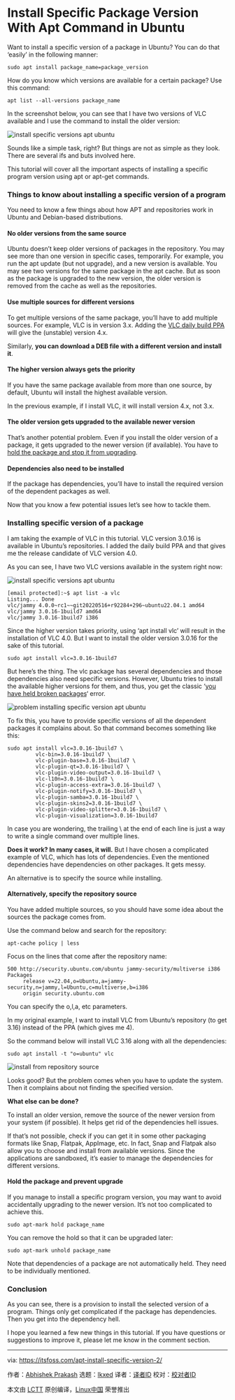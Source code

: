 [#]: subject: "Install Specific Package Version With Apt Command in Ubuntu"
[#]: via: "https://itsfoss.com/apt-install-specific-version-2/"
[#]: author: "Abhishek Prakash https://itsfoss.com/author/abhishek/"
[#]: collector: "lkxed"
[#]: translator: " "
[#]: reviewer: " "
[#]: publisher: " "
[#]: url: " "

Install Specific Package Version With Apt Command in Ubuntu
======

Want to install a specific version of a package in Ubuntu? You can do that ‘easily’ in the following manner:

```
sudo apt install package_name=package_version
```

How do you know which versions are available for a certain package? Use this command:

```
apt list --all-versions package_name
```

In the screenshot below, you can see that I have two versions of VLC available and I use the command to install the older version:

![install specific versions apt ubuntu][1]

Sounds like a simple task, right? But things are not as simple as they look. There are several ifs and buts involved here.

This tutorial will cover all the important aspects of installing a specific program version using apt or apt-get commands.

### Things to know about installing a specific version of a program

You need to know a few things about how APT and repositories work in Ubuntu and Debian-based distributions.

#### No older versions from the same source

Ubuntu doesn’t keep older versions of packages in the repository. You may see more than one version in specific cases, temporarily. For example, you run the apt update (but not upgrade), and a new version is available. You may see two versions for the same package in the apt cache. But as soon as the package is upgraded to the new version, the older version is removed from the cache as well as the repositories.

#### Use multiple sources for different versions

To get multiple versions of the same package, you’ll have to add multiple sources. For example, VLC is in version 3.x. Adding the [VLC daily build PPA][2] will give the (unstable) version 4.x.

Similarly, **you can download a DEB file with a different version and install it**.

#### The higher version always gets the priority

If you have the same package available from more than one source, by default, Ubuntu will install the highest available version.

In the previous example, if I install VLC, it will install version 4.x, not 3.x.

#### The older version gets upgraded to the available newer version

That’s another potential problem. Even if you install the older version of a package, it gets upgraded to the newer version (if available). You have to [hold the package and stop it from upgrading][3].

#### Dependencies also need to be installed

If the package has dependencies, you’ll have to install the required version of the dependent packages as well.

Now that you know a few potential issues let’s see how to tackle them.

### Installing specific version of a package

I am taking the example of VLC in this tutorial. VLC version 3.0.16 is available in Ubuntu’s repositories. I added the daily build PPA and that gives me the release candidate of VLC version 4.0.

As you can see, I have two VLC versions available in the system right now:

![install specific versions apt ubuntu][4]

```
[email protected]:~$ apt list -a vlc
Listing... Done
vlc/jammy 4.0.0~rc1~~git20220516+r92284+296~ubuntu22.04.1 amd64
vlc/jammy 3.0.16-1build7 amd64
vlc/jammy 3.0.16-1build7 i386
```

Since the higher version takes priority, using ‘apt install vlc’ will result in the installation of VLC 4.0. But I want to install the older version 3.0.16 for the sake of this tutorial.

```
sudo apt install vlc=3.0.16-1build7
```

But here’s the thing. The vlc package has several dependencies and those dependencies also need specific versions. However, Ubuntu tries to install the available higher versions for them, and thus, you get the classic ‘[you have held broken packages][5]‘ error.

![problem installing specific version apt ubuntu][6]

To fix this, you have to provide specific versions of all the dependent packages it complains about. So that command becomes something like this:

```
sudo apt install vlc=3.0.16-1build7 \
		 vlc-bin=3.0.16-1build7 \
		 vlc-plugin-base=3.0.16-1build7 \
		 vlc-plugin-qt=3.0.16-1build7 \
		 vlc-plugin-video-output=3.0.16-1build7 \
		 vlc-l10n=3.0.16-1build7 \
		 vlc-plugin-access-extra=3.0.16-1build7 \
		 vlc-plugin-notify=3.0.16-1build7 \
		 vlc-plugin-samba=3.0.16-1build7 \
		 vlc-plugin-skins2=3.0.16-1build7 \
		 vlc-plugin-video-splitter=3.0.16-1build7 \
		 vlc-plugin-visualization=3.0.16-1build7
```

In case you are wondering, the trailing \ at the end of each line is just a way to write a single command over multiple lines.

**Does it work? In many cases, it will.** But I have chosen a complicated example of VLC, which has lots of dependencies. Even the mentioned dependencies have dependencies on other packages. It gets messy.

An alternative is to specify the source while installing.

#### Alternatively, specify the repository source

You have added multiple sources, so you should have some idea about the sources the package comes from.

Use the command below and search for the repository:

```
apt-cache policy | less
```

Focus on the lines that come after the repository name:

```
500 http://security.ubuntu.com/ubuntu jammy-security/multiverse i386 Packages
     release v=22.04,o=Ubuntu,a=jammy-security,n=jammy,l=Ubuntu,c=multiverse,b=i386
     origin security.ubuntu.com
```

You can specify the o,l,a, etc parameters.

In my original example, I want to install VLC from Ubuntu’s repository (to get 3.16) instead of the PPA (which gives me 4).

So the command below will install VLC 3.16 along with all the dependencies:

```
sudo apt install -t "o=ubuntu" vlc
```

![install from repository source][7]

Looks good? But the problem comes when you have to update the system. Then it complains about not finding the specified version.

**What else can be done?**

To install an older version, remove the source of the newer version from your system (if possible). It helps get rid of the dependencies hell issues.

If that’s not possible, check if you can get it in some other packaging formats like Snap, Flatpak, AppImage, etc. In fact, Snap and Flatpak also allow you to choose and install from available versions. Since the applications are sandboxed, it’s easier to manage the dependencies for different versions.

#### Hold the package and prevent upgrade

If you manage to install a specific program version, you may want to avoid accidentally upgrading to the newer version. It’s not too complicated to achieve this.

```
sudo apt-mark hold package_name
```

You can remove the hold so that it can be upgraded later:

```
sudo apt-mark unhold package_name
```

Note that dependencies of a package are not automatically held. They need to be individually mentioned.

### Conclusion

As you can see, there is a provision to install the selected version of a program. Things only get complicated if the package has dependencies. Then you get into the dependency hell.

I hope you learned a few new things in this tutorial. If you have questions or suggestions to improve it, please let me know in the comment section.

--------------------------------------------------------------------------------

via: https://itsfoss.com/apt-install-specific-version-2/

作者：[Abhishek Prakash][a]
选题：[lkxed][b]
译者：[译者ID](https://github.com/译者ID)
校对：[校对者ID](https://github.com/校对者ID)

本文由 [LCTT](https://github.com/LCTT/TranslateProject) 原创编译，[Linux中国](https://linux.cn/) 荣誉推出

[a]: https://itsfoss.com/author/abhishek/
[b]: https://github.com/lkxed
[1]: https://itsfoss.com/wp-content/uploads/2022/05/install-specific-versions-apt-ubuntu.png
[2]: https://launchpad.net/~videolan/+archive/ubuntu/master-daily
[3]: https://itsfoss.com/prevent-package-update-ubuntu/
[4]: https://itsfoss.com/wp-content/uploads/2022/05/install-specific-versions-apt-ubuntu.png
[5]: https://itsfoss.com/held-broken-packages-error/
[6]: https://itsfoss.com/wp-content/uploads/2022/05/problem-installing-specific-version-apt-ubuntu-800x365.png
[7]: https://itsfoss.com/wp-content/uploads/2022/05/install-from-repository-source-800x578.png
